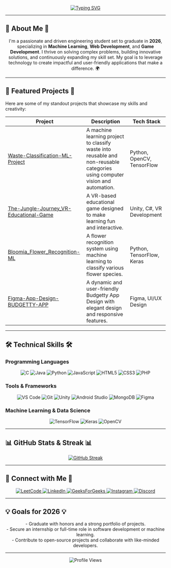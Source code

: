 <p align="center">
  <a href="https://git.io/typing-svg">
    <img src="https://readme-typing-svg.demolab.com?font=Fira+Code&duration=4000&pause=1000&color=E6A709&center=true&vCenter=true&width=435&lines=Welcome+to+my+GitHub+Profile!;Hello%2C+I'm+Raja+Rajeswari+R.;Aspiring+Software+Engineer;ML+Enthusiast+%7C+Game+Developer" alt="Typing SVG" />
  </a>
</p>

---

## 🌟 **About Me** 🌟

<p align="center">
  I'm a passionate and driven engineering student set to graduate in <strong>2026</strong>, specializing in <strong>Machine Learning</strong>, <strong>Web Development</strong>, and <strong>Game Development</strong>. I thrive on solving complex problems, building innovative solutions, and continuously expanding my skill set. My goal is to leverage technology to create impactful and user-friendly applications that make a difference. 🌍
</p>

---

## 🚀 **Featured Projects** 🚀

Here are some of my standout projects that showcase my skills and creativity:

| **Project**                                                                                               | **Description**                                                                 | **Tech Stack**      |
|-----------------------------------------------------------------------------------------------------------|---------------------------------------------------------------------------------|---------------------|
| [Waste-Classification-ML-Project](https://github.com/RAJA-072/Waste-Classification-ML-Project)           | A machine learning project to classify waste into reusable and non-reusable categories using computer vision and automation. | Python, OpenCV, TensorFlow |
| [The-Jungle-Journey_VR-Educational-Game](https://github.com/RAJA-072/The-Jungle-Journey_VR-Educational-Game) | A VR-based educational game designed to make learning fun and interactive. | Unity, C#, VR Development |
| [Bloomia_Flower_Recognition-ML](https://github.com/RAJA-072/Bloomia_Flower_Recognition-ML)               | A flower recognition system using machine learning to classify various flower species. | Python, TensorFlow, Keras |
| [Figma-App-Design-BUDGETTY-APP](https://github.com/RAJA-072/Figma-App-Design-BUDGETTY-APP)               | A dynamic and user-friendly Budgetty App Design with elegant design and responsive features. | Figma, UI/UX Design |

---

## 🛠️ **Technical Skills** 🛠️

### **Programming Languages**
<div align="center">
  <img src="https://img.shields.io/badge/C-00599C?style=for-the-badge&logo=c&logoColor=white" alt="C" />
  <img src="https://img.shields.io/badge/Java-ED8B00?style=for-the-badge&logo=java&logoColor=white" alt="Java" />
  <img src="https://img.shields.io/badge/Python-3776AB?style=for-the-badge&logo=python&logoColor=white" alt="Python" />
  <img src="https://img.shields.io/badge/JavaScript-F7DF1E?style=for-the-badge&logo=javascript&logoColor=black" alt="JavaScript" />
  <img src="https://img.shields.io/badge/HTML5-E34F26?style=for-the-badge&logo=html5&logoColor=white" alt="HTML5" />
  <img src="https://img.shields.io/badge/CSS3-1572B6?style=for-the-badge&logo=css3&logoColor=white" alt="CSS3" />
  <img src="https://img.shields.io/badge/PHP-777BB4?style=for-the-badge&logo=php&logoColor=white" alt="PHP" />
</div>

### **Tools & Frameworks**
<div align="center">
  <img src="https://img.shields.io/badge/Visual_Studio_Code-007ACC?style=for-the-badge&logo=visual-studio-code&logoColor=white" alt="VS Code" />
  <img src="https://img.shields.io/badge/Git-F05032?style=for-the-badge&logo=git&logoColor=white" alt="Git" />
  <img src="https://img.shields.io/badge/Unity-000000?style=for-the-badge&logo=unity&logoColor=white" alt="Unity" />
  <img src="https://img.shields.io/badge/Android_Studio-3DDC84?style=for-the-badge&logo=android-studio&logoColor=white" alt="Android Studio" />
  <img src="https://img.shields.io/badge/MongoDB-4EA94B?style=for-the-badge&logo=mongodb&logoColor=white" alt="MongoDB" />
  <img src="https://img.shields.io/badge/Figma-F24E1E?style=for-the-badge&logo=figma&logoColor=white" alt="Figma" />
</div>

### **Machine Learning & Data Science**
<div align="center">
  <img src="https://img.shields.io/badge/TensorFlow-FF6F00?style=for-the-badge&logo=tensorflow&logoColor=white" alt="TensorFlow" />
  <img src="https://img.shields.io/badge/Keras-D00000?style=for-the-badge&logo=keras&logoColor=white" alt="Keras" />
  <img src="https://img.shields.io/badge/OpenCV-27338e?style=for-the-badge&logo=opencv&logoColor=white" alt="OpenCV" />
</div>

---

## 📊 **GitHub Stats & Streak** 📊

<p align="center">
 
  <a href="https://git.io/streak-stats">
    <img src="https://streak-stats.demolab.com?user=RAJA-072&theme=radical&hide_border=true" alt="GitHub Streak" />
  </a>
</p>

---

## 🔗 **Connect with Me** 🔗

<p align="center">
  <a href="https://leetcode.com/RAJA_RAJESWARI_2305/" target="blank">
    <img src="https://img.shields.io/badge/-LeetCode-FFA116?style=for-the-badge&logo=leetcode&logoColor=black" alt="LeetCode" />
  </a>
  <a href="https://www.linkedin.com/in/raja-rajeswari-r/" target="blank">
    <img src="https://img.shields.io/badge/-LinkedIn-0A66C2?style=for-the-badge&logo=linkedin&logoColor=white" alt="LinkedIn" />
  </a>
  <a href="https://www.geeksforgeeks.org/user/rajeswarird568/" target="blank">
    <img src="https://img.shields.io/badge/-GeeksForGeeks-2F8D46?style=for-the-badge&logo=geeksforgeeks&logoColor=white" alt="GeeksForGeeks" />
  </a>
  <a href="https://www.instagram.com/raja_raajeswari_r/" target="blank">
    <img src="https://img.shields.io/badge/-Instagram-E4405F?style=for-the-badge&logo=instagram&logoColor=white" alt="Instagram" />
  </a>
  <a href="https://discord.gg/AfmcrkGf" target="blank">
    <img src="https://img.shields.io/badge/-Discord-5865F2?style=for-the-badge&logo=discord&logoColor=white" alt="Discord" />
  </a>
</p>

---

## 💡 **Goals for 2026** 💡

<p align="center">
  - Graduate with honors and a strong portfolio of projects.<br />
  - Secure an internship or full-time role in software development or machine learning.<br />
  - Contribute to open-source projects and collaborate with like-minded developers.
</p>

---

<p align="center">
  <img src="https://komarev.com/ghpvc/?username=RAJA-072&label=Profile%20Views&color=0e75b6&style=flat" alt="Profile Views" />
</p>
